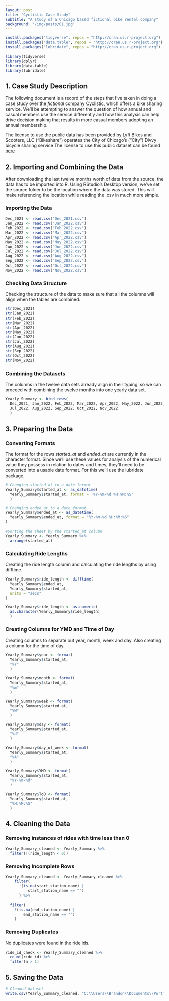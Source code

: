 ```yaml
---
layout: post
title: "Cyclistic Case Study"
subtitle: "A study of a Chicago based fictional bike rental company"
background: '/img/posts/01.jpg'
---
```


``` r
install.packages("tidyverse", repos = "http://cran.us.r-project.org")
install.packages("data.table", repos = "http://cran.us.r-project.org")
install.packages("lubridate", repos = "http://cran.us.r-project.org")

library(tidyverse)
library(dplyr)
library(data.table)
library(lubridate)
```

## 1. Case Study Description


The following document is a record of the steps that I’ve taken in doing
a case study over the *fictional* company Cyclistic, which offers a bike
sharing service. We’ll be attempting to answer the question of how
annual and casual members use the service differently and how this
analysis can help drive decision making that results in more casual
members adopting an annual membership.

The license to use the public data has been provided by Lyft Bikes and
Scooters, LLC (“Bikeshare”) operates the City of Chicago’s (“City”)
Divvy bicycle sharing service The license to use this public dataset can
be found [here](https://ride.divvybikes.com/data-license-agreement)

## 2. Importing and Combining the Data


After downloading the last twelve months worth of data from the source,
the data has to be imported into R. Using RStudio’s Desktop version,
we’ve set the source folder to be the location where the data was
stored. This will make referencing the location while reading the .csv
in much more simple.

### Importing the Data

``` r
Dec_2021 <- read.csv("Dec_2021.csv")
Jan_2022 <- read.csv("Jan_2022.csv")
Feb_2022 <- read.csv("Feb_2022.csv")
Mar_2022 <- read.csv("Mar_2022.csv")
Apr_2022 <- read.csv("Apr_2022.csv")
May_2022 <- read.csv("May_2022.csv")
Jun_2022 <- read.csv("Jun_2022.csv")
Jul_2022 <- read.csv("Jul_2022.csv")
Aug_2022 <- read.csv("Aug_2022.csv")
Sep_2022 <- read.csv("Sep_2022.csv")
Oct_2022 <- read.csv("Oct_2022.csv")
Nov_2022 <- read.csv("Nov_2022.csv")
```

### Checking Data Structure

Checking the structure of the data to make sure that all the columns
will align when the tables are combined.

``` r
str(Dec_2021)
str(Jan_2022)
str(Feb_2022)
str(Mar_2022)
str(Apr_2022)
str(May_2022)
str(Jun_2022)
str(Jul_2022)
str(Aug_2022)
str(Sep_2022)
str(Oct_2022)
str(Nov_2022)
```

### Combining the Datasets

The columns in the twelve data sets already align in their typing, so we
can proceed with combining the twelve months into one yearly data set.

``` r
Yearly_Summary <- bind_rows(
  Dec_2021, Jan_2022, Feb_2022, Mar_2022, Apr_2022, May_2022, Jun_2022, 
  Jul_2022, Aug_2022, Sep_2022, Oct_2022, Nov_2022
  )
```

## 3. Preparing the Data


### Converting Formats

The format for the rows *started_at* and *ended_at* are currently in the
character format. Since we’ll use these values for analysis of the
numerical value they possess in relation to dates and times, they’ll
need to be converted into a usable date format. For this we’ll use the
lubridate package.

``` r
# Changing started_at to a date format
Yearly_Summary$started_at <- as_datetime(
  Yearly_Summary$started_at, format = '%Y-%m-%d %H:%M:%S'
  )

# Changing ended_at to a date format
Yearly_Summary$ended_at <- as_datetime(
  Yearly_Summary$ended_at, format = "%Y-%m-%d %H:%M:%S"
)

#Sorting the sheet by the started_at column
Yearly_Summary <- Yearly_Summary %>% 
  arrange(started_at)
```

### Calculating Ride Lengths

Creating the ride length column and calculating the ride lengths by
using difftime.

``` r
Yearly_Summary$ride_length <- difftime(
  Yearly_Summary$ended_at,
  Yearly_Summary$started_at,
  units = "secs"
)

Yearly_Summary$ride_length <- as.numeric(
  as.character(Yearly_Summary$ride_length)
  )
```

### Creating Columns for YMD and Time of Day

Creating columns to separate out year, month, week and day. Also
creating a column for the time of day.

``` r
Yearly_Summary$year <- format(
  Yearly_Summary$started_at,
  "%Y"
  )

Yearly_Summary$month <- format(
  Yearly_Summary$started_at,
  "%m"
  )

Yearly_Summary$week <- format(
  Yearly_Summary$started_at,
  "%W"
  )

Yearly_Summary$day <- format(
  Yearly_Summary$started_at,
  "%d"
  )

Yearly_Summary$day_of_week <- format(
  Yearly_Summary$started_at,
  "%A"
  )

Yearly_Summary$YMD <- format(
  Yearly_Summary$started_at,
  "%Y-%m-%d"
  )

Yearly_Summary$ToD <- format(
  Yearly_Summary$started_at,
  "%H:%M:%S"
  )
```

## 4. Cleaning the Data


### Removing instances of rides with time less than 0

``` r
Yearly_Summary_cleaned <- Yearly_Summary %>%
  filter(!(ride_length < 0))
```

### Removing Incomplete Rows

``` r
Yearly_Summary_cleaned <- Yearly_Summary_cleaned %>%
    filter(
      !(is.na(start_station_name) |
          start_station_name == "")
      ) %>% 
  
  filter(
    !(is.na(end_station_name) |
        end_station_name == "")
    )
```

### Removing Duplicates

No duplicates were found in the ride ids.

``` r
ride_id_check <- Yearly_Summary_cleaned %>%
  count(ride_id) %>%
  filter(n > 1)
```

## 5. Saving the Data

``` r
# Cleaned dataset
write.csv(Yearly_Summary_cleaned, "C:\\Users\\Brandon\\Documents\\Portfolio\\Cyclistic\\2 - Cleaned Data\\Yearly_Summary_cleaned.csv", row.names=FALSE)
```
